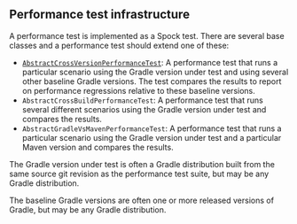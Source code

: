 ## Performance test infrastructure

A performance test is implemented as a Spock test. There are several base classes and a performance test should extend one of these:

- [`AbstractCrossVersionPerformanceTest`](src/main/groovy/org/gradle/performance/AbstractCrossVersionPerformanceTest.groovy): A performance test that runs a particular scenario using the
  Gradle version under test and using several other baseline Gradle versions. The test compares the results to report on performance regressions relative to these baseline versions.
- `AbstractCrossBuildPerformanceTest`: A performance test that runs several different scenarios using the Gradle version under test and compares the results.
- `AbstractGradleVsMavenPerformanceTest`: A performance test that runs a particular scenario using the Gradle version under test and a particular Maven version and compares the results.

The Gradle version under test is often a Gradle distribution built from the same source git revision as the performance test suite, but may be any Gradle distribution.

The baseline Gradle versions are often one or more released versions of Gradle, but may be any Gradle distribution.
